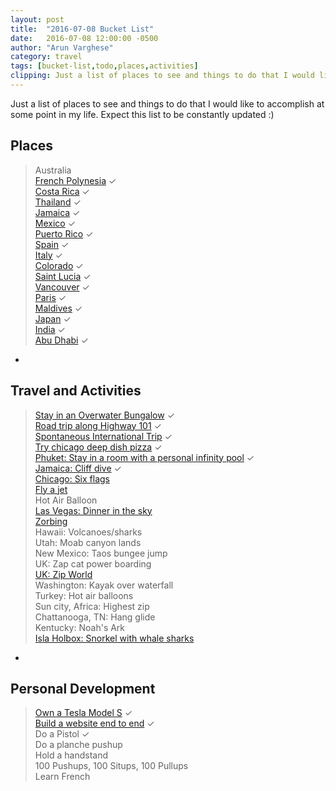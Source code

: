 ```yaml
---
layout: post
title:  "2016-07-08 Bucket List"
date:   2016-07-08 12:00:00 -0500
author: "Arun Varghese"
category: travel
tags: [bucket-list,todo,places,activities]
clipping: Just a list of places to see and things to do that I would like to accomplish at some point in my life. Expect this list to be constantly updated...
---
```


Just a list of places to see and things to do that I would like to accomplish at some point in my life. Expect this list to be constantly updated :)

## Places  
> Australia  
> [French Polynesia](/travel/2016/12/24/french-polynesia.html) ✓  
> [Costa Rica](/travel/2016/10/07/costa-rica.html) ✓  
> [Thailand](/travel/2016/11/19/thailand.html) ✓  
> [Jamaica](/travel/2016/08/26/negril.html) ✓  
> [Mexico](http://imgur.com/a/Y1IKS) ✓  
> [Puerto Rico](/travel/2016/07/08/puerto-rico-trip.html) ✓  
> [Spain](/travel/2016/05/16/barcelona-spain-trip.html) ✓  
> [Italy](/travel/2016/05/15/italy-trip.html) ✓  
> [Colorado](http://imgur.com/a/GznDe) ✓  
> [Saint Lucia](http://imgur.com/a/OZl4l) ✓  
> [Vancouver](http://imgur.com/a/FrNOL) ✓  
> [Paris](http://imgur.com/a/8fFJT) ✓  
> [Maldives](http://imgur.com/a/AHnS7) ✓  
> [Japan](http://imgur.com/a/wF1UV) ✓  
> [India](http://imgur.com/a/Y6Ww7) ✓  
> [Abu Dhabi](http://imgur.com/a/Y6Ww7) ✓  

-  

## Travel and Activities  
> [Stay in an Overwater Bungalow](/travel/2016/12/24/french-polynesia.html) ✓  
> [Road trip along Highway 101](http://imgur.com/a/03ibF) ✓  
> [Spontaneous International Trip](/travel/2016/08/20/puerto-vallarta.html) ✓  
> [Try chicago deep dish pizza](http://imgur.com/ryDmQWb) ✓  
> [Phuket: Stay in a room with a personal infinity pool](https://www.instagram.com/p/BOo9y_mlI1m/?taken-by=var_arun) ✓    
> [Jamaica: Cliff dive](https://www.instagram.com/p/BJn-G4hA7jn/?taken-by=var_arun) ✓  
> [Chicago: Six flags](https://www.sixflags.com/greatamerica)  
> [Fly a jet](http://www.flyfighterjet.com/)  
> Hot Air Balloon  
> [Las Vegas: Dinner in the sky](http://dinnerinthesky.com/)  
> [Zorbing](http://www.zorbing.co.uk/)  
> Hawaii: Volcanoes/sharks  
> Utah: Moab canyon lands  
> New Mexico: Taos bungee jump  
> UK: Zap cat power boarding  
> [UK: Zip World](https://www.zipworld.co.uk/)  
> Washington:  Kayak over waterfall  
> Turkey:  Hot air balloons  
> Sun city, Africa:  Highest zip  
> Chattanooga, TN: Hang glide  
> Kentucky: Noah's Ark  
> [Isla Holbox: Snorkel with whale sharks](http://holboxwhalesharktours.net/)  

-  

## Personal Development  
> [Own a Tesla Model S](/cars/2016/09/02/tesla-delivered.html) ✓  
> [Build a website end to end](http://avarghese.me/) ✓  
> Do a Pistol ✓  
> Do a planche pushup  
> Hold a handstand  
> 100 Pushups, 100 Situps, 100 Pullups  
> Learn French  


